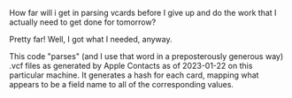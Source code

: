 How far will i get in parsing vcards before I give up and do the
work that I actually need to get done for tomorrow?

Pretty far! Well, I got what I needed, anyway.

This code "parses" (and I use that word in a preposterously generous
way) .vcf files as generated by Apple Contacts as of 2023-01-22
on this particular machine. It generates a hash for each card,
mapping what appears to be a field name to all of the corresponding
values.
